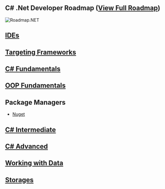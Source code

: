 ## C# .Net Developer Roadmap ([View Full Roadmap](https://github.com/Qubitsey/Roadmap.NET/blob/main/Roadmap.NET.png))

![Roadmap.NET](https://socialify.git.ci/qubitsey/qubitsey/image?description=1&descriptionEditable=Roadmap%20to%20becoming%20a%20C%23%20.NET%20developer.%20A%20great%20list%20of%20resources%2C%20software%20architecture%2C%20microservicies%20and%20cloud-native.&font=Inter&language=1&logo=https%3A%2F%2Fupload.wikimedia.org%2Fwikipedia%2Fcommons%2Fthumb%2Fe%2Fee%2F.NET_Core_Logo.svg%2F768px-.NET_Core_Logo.svg.png%3F20210328084203&name=1&pattern=Solid&theme=Auto)

## [IDEs](docs/ides.md)

## [Targeting Frameworks](docs/framework.md)

## [C# Fundamentals](docs/csharp1.md)

## [OOP Fundamentals](docs/oopfundamentals.md)

## Package Managers
- [Nuget](https://learn.microsoft.com/en-us/nuget/what-is-nuget)

## [C# Intermediate]()

## [C# Advanced]()
 
## [Working with Data]()
 
## [Storages]()
 

 




